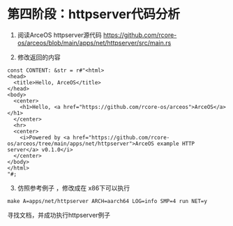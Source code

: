 # 第四阶段：httpserver代码分析
1.  阅读ArceOS httpserver源代码
https://github.com/rcore-os/arceos/blob/main/apps/net/httpserver/src/main.rs

2. 修改返回的内容
```
const CONTENT: &str = r#"<html>
<head>
  <title>Hello, ArceOS</title>
</head>
<body>
  <center>
    <h1>Hello, <a href="https://github.com/rcore-os/arceos">ArceOS</a></h1>
  </center>
  <hr>
  <center>
    <i>Powered by <a href="https://github.com/rcore-os/arceos/tree/main/apps/net/httpserver">ArceOS example HTTP server</a> v0.1.0</i>
  </center>
</body>
</html>
"#;
```

3.  仿照参考例子 ，修改成在 x86下可以执行

```
make A=apps/net/httpserver ARCH=aarch64 LOG=info SMP=4 run NET=y
```

寻找文档，并成功执行httpserver例子 
